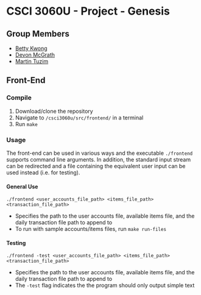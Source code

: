 # CSCI 3060U - Project - Genesis
## Group Members
- [Betty Kwong](https://github.com/bunnehbetz)
- [Devon McGrath](https://github.com/DevonMcGrath)
- [Martin Tuzim](https://github.com/Nomulous)

## Front-End
### Compile
1. Download/clone the repository
1. Navigate to `/csci3060u/src/frontend/` in a terminal
1. Run `make`

### Usage
The front-end can be used in various ways and the executable `./frontend` supports command line arguments. In addition, the standard input stream can be redirected and a file containing the equivalent user input can be used instead (i.e. for testing).

#### General Use
`./frontend <user_accounts_file_path> <items_file_path> <transaction_file_path>`
- Specifies the path to the user accounts file, available items file, and the daily transaction file path to append to
- To run with sample accounts/items files, run `make run-files`

#### Testing
`./frontend -test <user_accounts_file_path> <items_file_path> <transaction_file_path>`
- Specifies the path to the user accounts file, available items file, and the daily transaction file path to append to
- The `-test` flag indicates the the program should only output simple text
